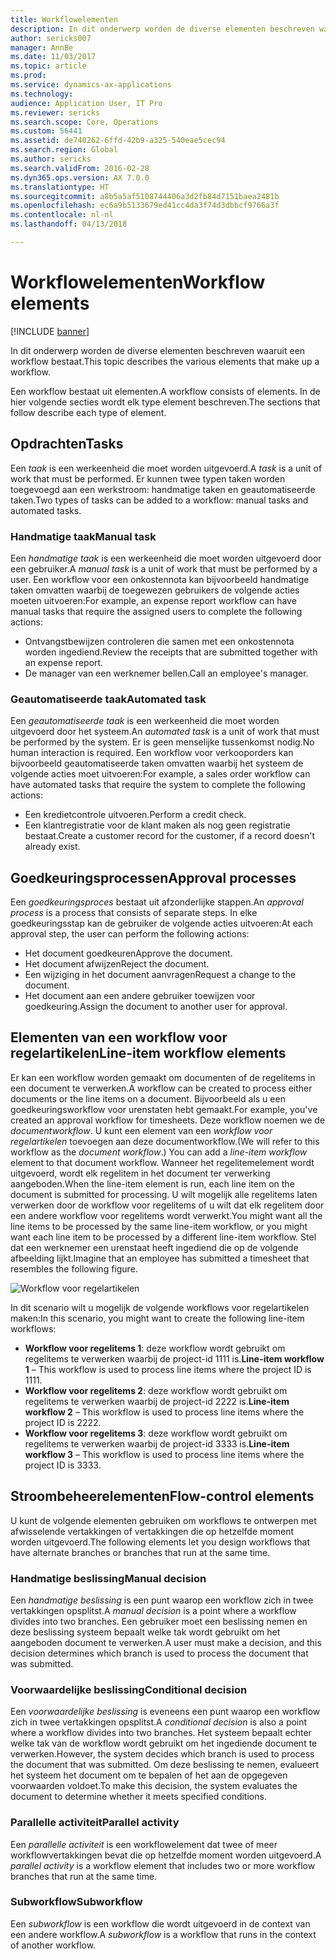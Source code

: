 ```yaml
---
title: Workflowelementen
description: In dit onderwerp worden de diverse elementen beschreven waaruit een workflow bestaat.
author: sericks007
manager: AnnBe
ms.date: 11/03/2017
ms.topic: article
ms.prod: 
ms.service: dynamics-ax-applications
ms.technology: 
audience: Application User, IT Pro
ms.reviewer: sericks
ms.search.scope: Core, Operations
ms.custom: 56441
ms.assetid: de740262-6ffd-42b9-a325-540eae5cec94
ms.search.region: Global
ms.author: sericks
ms.search.validFrom: 2016-02-28
ms.dyn365.ops.version: AX 7.0.0
ms.translationtype: HT
ms.sourcegitcommit: a8b5a5af5108744406a3d2fb84d7151baea2481b
ms.openlocfilehash: ec6a9b5133679ed41cc4da3f74d3dbbcf9766a3f
ms.contentlocale: nl-nl
ms.lasthandoff: 04/13/2018

---
```


# <a name="workflow-elements"></a><span data-ttu-id="4b837-103">Workflowelementen</span><span class="sxs-lookup"><span data-stu-id="4b837-103">Workflow elements</span></span>

[!INCLUDE [banner](../includes/banner.md)]

<span data-ttu-id="4b837-104">In dit onderwerp worden de diverse elementen beschreven waaruit een workflow bestaat.</span><span class="sxs-lookup"><span data-stu-id="4b837-104">This topic describes the various elements that make up a workflow.</span></span>

<span data-ttu-id="4b837-105">Een workflow bestaat uit elementen.</span><span class="sxs-lookup"><span data-stu-id="4b837-105">A workflow consists of elements.</span></span> <span data-ttu-id="4b837-106">In de hier volgende secties wordt elk type element beschreven.</span><span class="sxs-lookup"><span data-stu-id="4b837-106">The sections that follow describe each type of element.</span></span>

## <a name="tasks"></a><span data-ttu-id="4b837-107">Opdrachten</span><span class="sxs-lookup"><span data-stu-id="4b837-107">Tasks</span></span>
<span data-ttu-id="4b837-108">Een *taak* is een werkeenheid die moet worden uitgevoerd.</span><span class="sxs-lookup"><span data-stu-id="4b837-108">A *task* is a unit of work that must be performed.</span></span> <span data-ttu-id="4b837-109">Er kunnen twee typen taken worden toegevoegd aan een werkstroom: handmatige taken en geautomatiseerde taken.</span><span class="sxs-lookup"><span data-stu-id="4b837-109">Two types of tasks can be added to a workflow: manual tasks and automated tasks.</span></span>

### <a name="manual-task"></a><span data-ttu-id="4b837-110">Handmatige taak</span><span class="sxs-lookup"><span data-stu-id="4b837-110">Manual task</span></span>

<span data-ttu-id="4b837-111">Een *handmatige taak* is een werkeenheid die moet worden uitgevoerd door een gebruiker.</span><span class="sxs-lookup"><span data-stu-id="4b837-111">A *manual task* is a unit of work that must be performed by a user.</span></span> <span data-ttu-id="4b837-112">Een workflow voor een onkostennota kan bijvoorbeeld handmatige taken omvatten waarbij de toegewezen gebruikers de volgende acties moeten uitvoeren:</span><span class="sxs-lookup"><span data-stu-id="4b837-112">For example, an expense report workflow can have manual tasks that require the assigned users to complete the following actions:</span></span>

-   <span data-ttu-id="4b837-113">Ontvangstbewijzen controleren die samen met een onkostennota worden ingediend.</span><span class="sxs-lookup"><span data-stu-id="4b837-113">Review the receipts that are submitted together with an expense report.</span></span>
-   <span data-ttu-id="4b837-114">De manager van een werknemer bellen.</span><span class="sxs-lookup"><span data-stu-id="4b837-114">Call an employee's manager.</span></span>

### <a name="automated-task"></a><span data-ttu-id="4b837-115">Geautomatiseerde taak</span><span class="sxs-lookup"><span data-stu-id="4b837-115">Automated task</span></span>

<span data-ttu-id="4b837-116">Een *geautomatiseerde taak* is een werkeenheid die moet worden uitgevoerd door het systeem.</span><span class="sxs-lookup"><span data-stu-id="4b837-116">An *automated task* is a unit of work that must be performed by the system.</span></span> <span data-ttu-id="4b837-117">Er is geen menselijke tussenkomst nodig.</span><span class="sxs-lookup"><span data-stu-id="4b837-117">No human interaction is required.</span></span> <span data-ttu-id="4b837-118">Een workflow voor verkooporders kan bijvoorbeeld geautomatiseerde taken omvatten waarbij het systeem de volgende acties moet uitvoeren:</span><span class="sxs-lookup"><span data-stu-id="4b837-118">For example, a sales order workflow can have automated tasks that require the system to complete the following actions:</span></span>

-   <span data-ttu-id="4b837-119">Een kredietcontrole uitvoeren.</span><span class="sxs-lookup"><span data-stu-id="4b837-119">Perform a credit check.</span></span>
-   <span data-ttu-id="4b837-120">Een klantregistratie voor de klant maken als nog geen registratie bestaat.</span><span class="sxs-lookup"><span data-stu-id="4b837-120">Create a customer record for the customer, if a record doesn't already exist.</span></span>

## <a name="approval-processes"></a><span data-ttu-id="4b837-121">Goedkeuringsprocessen</span><span class="sxs-lookup"><span data-stu-id="4b837-121">Approval processes</span></span>
<span data-ttu-id="4b837-122">Een *goedkeuringsproces* bestaat uit afzonderlijke stappen.</span><span class="sxs-lookup"><span data-stu-id="4b837-122">An *approval process* is a process that consists of separate steps.</span></span> <span data-ttu-id="4b837-123">In elke goedkeuringsstap kan de gebruiker de volgende acties uitvoeren:</span><span class="sxs-lookup"><span data-stu-id="4b837-123">At each approval step, the user can perform the following actions:</span></span>

-   <span data-ttu-id="4b837-124">Het document goedkeuren</span><span class="sxs-lookup"><span data-stu-id="4b837-124">Approve the document.</span></span>
-   <span data-ttu-id="4b837-125">Het document afwijzen</span><span class="sxs-lookup"><span data-stu-id="4b837-125">Reject the document.</span></span>
-   <span data-ttu-id="4b837-126">Een wijziging in het document aanvragen</span><span class="sxs-lookup"><span data-stu-id="4b837-126">Request a change to the document.</span></span>
-   <span data-ttu-id="4b837-127">Het document aan een andere gebruiker toewijzen voor goedkeuring.</span><span class="sxs-lookup"><span data-stu-id="4b837-127">Assign the document to another user for approval.</span></span>

## <a name="line-item-workflow-elements"></a><span data-ttu-id="4b837-128">Elementen van een workflow voor regelartikelen</span><span class="sxs-lookup"><span data-stu-id="4b837-128">Line-item workflow elements</span></span>
<span data-ttu-id="4b837-129">Er kan een workflow worden gemaakt om documenten of de regelitems in een document te verwerken.</span><span class="sxs-lookup"><span data-stu-id="4b837-129">A workflow can be created to process either documents or the line items on a document.</span></span> <span data-ttu-id="4b837-130">Bijvoorbeeld als u een goedkeuringsworkflow voor urenstaten hebt gemaakt.</span><span class="sxs-lookup"><span data-stu-id="4b837-130">For example, you've created an approval workflow for timesheets.</span></span> <span data-ttu-id="4b837-131">Deze workflow noemen we de *documentworkflow*. U kunt een element van een *workflow voor regelartikelen* toevoegen aan deze documentworkflow.</span><span class="sxs-lookup"><span data-stu-id="4b837-131">(We will refer to this workflow as the *document workflow*.) You can add a *line-item workflow* element to that document workflow.</span></span> <span data-ttu-id="4b837-132">Wanneer het regelitemelement wordt uitgevoerd, wordt elk regelitem in het document ter verwerking aangeboden.</span><span class="sxs-lookup"><span data-stu-id="4b837-132">When the line-item element is run, each line item on the document is submitted for processing.</span></span> <span data-ttu-id="4b837-133">U wilt mogelijk alle regelitems laten verwerken door de workflow voor regelitems of u wilt dat elk regelitem door een andere workflow voor regelitems wordt verwerkt.</span><span class="sxs-lookup"><span data-stu-id="4b837-133">You might want all the line items to be processed by the same line-item workflow, or you might want each line item to be processed by a different line-item workflow.</span></span> <span data-ttu-id="4b837-134">Stel dat een werknemer een urenstaat heeft ingediend die op de volgende afbeelding lijkt.</span><span class="sxs-lookup"><span data-stu-id="4b837-134">Imagine that an employee has submitted a timesheet that resembles the following figure.</span></span>

![Workflow voor regelartikelen](./media/workflow_lineitemworkflow.gif) 

<span data-ttu-id="4b837-136">In dit scenario wilt u mogelijk de volgende workflows voor regelartikelen maken:</span><span class="sxs-lookup"><span data-stu-id="4b837-136">In this scenario, you might want to create the following line-item workflows:</span></span>

-   <span data-ttu-id="4b837-137">**Workflow voor regelitems 1**: deze workflow wordt gebruikt om regelitems te verwerken waarbij de project-id 1111 is.</span><span class="sxs-lookup"><span data-stu-id="4b837-137">**Line-item workflow 1** – This workflow is used to process line items where the project ID is 1111.</span></span>
-   <span data-ttu-id="4b837-138">**Workflow voor regelitems 2**: deze workflow wordt gebruikt om regelitems te verwerken waarbij de project-id 2222 is.</span><span class="sxs-lookup"><span data-stu-id="4b837-138">**Line-item workflow 2** – This workflow is used to process line items where the project ID is 2222.</span></span>
-   <span data-ttu-id="4b837-139">**Workflow voor regelitems 3**: deze workflow wordt gebruikt om regelitems te verwerken waarbij de project-id 3333 is.</span><span class="sxs-lookup"><span data-stu-id="4b837-139">**Line-item workflow 3** – This workflow is used to process line items where the project ID is 3333.</span></span>

## <a name="flow-control-elements"></a><span data-ttu-id="4b837-140">Stroombeheerelementen</span><span class="sxs-lookup"><span data-stu-id="4b837-140">Flow-control elements</span></span>
<span data-ttu-id="4b837-141">U kunt de volgende elementen gebruiken om workflows te ontwerpen met afwisselende vertakkingen of vertakkingen die op hetzelfde moment worden uitgevoerd.</span><span class="sxs-lookup"><span data-stu-id="4b837-141">The following elements let you design workflows that have alternate branches or branches that run at the same time.</span></span>

### <a name="manual-decision"></a><span data-ttu-id="4b837-142">Handmatige beslissing</span><span class="sxs-lookup"><span data-stu-id="4b837-142">Manual decision</span></span>

<span data-ttu-id="4b837-143">Een *handmatige beslissing* is een punt waarop een workflow zich in twee vertakkingen opsplitst.</span><span class="sxs-lookup"><span data-stu-id="4b837-143">A *manual decision* is a point where a workflow divides into two branches.</span></span> <span data-ttu-id="4b837-144">Een gebruiker moet een beslissing nemen en deze beslissing systeem bepaalt welke tak wordt gebruikt om het aangeboden document te verwerken.</span><span class="sxs-lookup"><span data-stu-id="4b837-144">A user must make a decision, and this decision determines which branch is used to process the document that was submitted.</span></span>

### <a name="conditional-decision"></a><span data-ttu-id="4b837-145">Voorwaardelijke beslissing</span><span class="sxs-lookup"><span data-stu-id="4b837-145">Conditional decision</span></span>

<span data-ttu-id="4b837-146">Een *voorwaardelijke beslissing* is eveneens een punt waarop een workflow zich in twee vertakkingen opsplitst.</span><span class="sxs-lookup"><span data-stu-id="4b837-146">A *conditional decision* is also a point where a workflow divides into two branches.</span></span> <span data-ttu-id="4b837-147">Het systeem bepaalt echter welke tak van de workflow wordt gebruikt om het ingediende document te verwerken.</span><span class="sxs-lookup"><span data-stu-id="4b837-147">However, the system decides which branch is used to process the document that was submitted.</span></span> <span data-ttu-id="4b837-148">Om deze beslissing te nemen, evalueert het systeem het document om te bepalen of het aan de opgegeven voorwaarden voldoet.</span><span class="sxs-lookup"><span data-stu-id="4b837-148">To make this decision, the system evaluates the document to determine whether it meets specified conditions.</span></span>

### <a name="parallel-activity"></a><span data-ttu-id="4b837-149">Parallelle activiteit</span><span class="sxs-lookup"><span data-stu-id="4b837-149">Parallel activity</span></span>

<span data-ttu-id="4b837-150">Een *parallelle activiteit* is een workflowelement dat twee of meer workflowvertakkingen bevat die op hetzelfde moment worden uitgevoerd.</span><span class="sxs-lookup"><span data-stu-id="4b837-150">A *parallel activity* is a workflow element that includes two or more workflow branches that run at the same time.</span></span>

### <a name="subworkflow"></a><span data-ttu-id="4b837-151">Subworkflow</span><span class="sxs-lookup"><span data-stu-id="4b837-151">Subworkflow</span></span>

<span data-ttu-id="4b837-152">Een *subworkflow* is een workflow die wordt uitgevoerd in de context van een andere workflow.</span><span class="sxs-lookup"><span data-stu-id="4b837-152">A *subworkflow* is a workflow that runs in the context of another workflow.</span></span>




